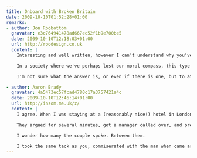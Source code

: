 ```yaml
---
title: Onboard with Broken Britain
date: 2009-10-10T01:52:28+01:00
remarks:
- author: Jon Roobottom
  gravatar: e3c764941478ad667ec52f1b9e700be5
  date: 2009-10-10T12:18:03+01:00
  url: http://roodesign.co.uk
  content: |
    Interesting and well written, however I can't understand why you've taken the 'Broken Britain' stance. Is this a phenomenon restricted just to the UK? Perhaps, but I don't think so. I agree with you totally that this type of behaviour is unacceptable and systemic of too much alcohol -- but I think it's more than that.

    In a society where we've perhaps lost our moral compass, this type of behaviour becomes acceptable and is passed on from one generation to the next. People simply don't have the understanding that it's wrong to hurl abuse at each other.

    I'm not sure what the answer is, or even if there is one, but to attribute this solely to Britain is a gross disservice to the (still) majority of it's people. Its the Sun news paper mentality: "Broken Britain", where the government is out to get us and society is breaking down at the seams. Sensationalist garbage.

- author: Aaron Brady
  gravatar: 4a5473ec57fcad4780c17a3757421a4c
  date: 2009-10-10T12:46:14+01:00
  url: http://insom.me.uk/z/
  content: |
    I agree. When I was staying at a (reasonably nice!) hotel in London a man and his wife tore into the person tending the bar because he didn't have appropriate notes and wanted to give them 5 x £1 coins. I can see this is inconvenient, but at the end of the day, it's tender.

    They argued for several minutes, got a manager called over, and previously used talked loudly about "cheap immigrant labour". This was frustrating, watching on, because (while I have no serious problem with cheap immigrant labour, per se) the man tending bar had a badge on showing he spoke four major European languages, alongside English; it's long been the tradition in hotels to employ multilingual people, many of whom are foreign.

    I wonder how many the couple spoke. Between them.

    I took the same tack as you, commiserated with the man when came around to serve me, said I perfectly understood the delay and thanked him for serving me.
---
```

